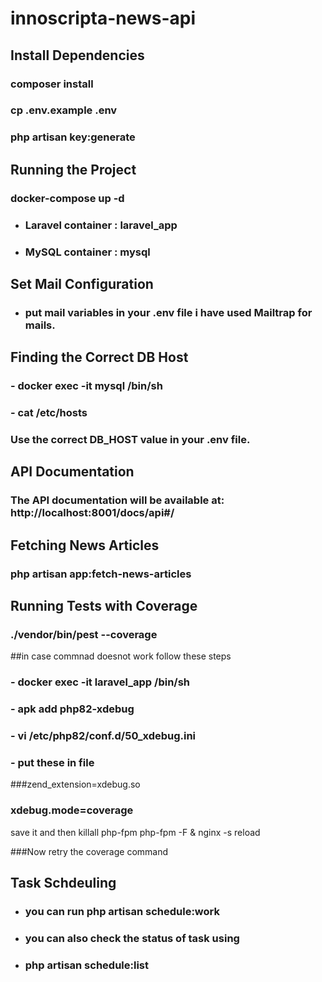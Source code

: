 # innoscripta-news-api

## Install Dependencies

### composer install
### cp .env.example .env
### php artisan key:generate

## Running the Project

### docker-compose up -d

- ### Laravel container : laravel_app
- ### MySQL container : mysql

## Set Mail Configuration

- ### put mail  variables in your .env file i have used Mailtrap for mails.


## Finding the Correct DB Host

### - docker exec -it mysql /bin/sh

### - cat /etc/hosts
### Use the correct DB_HOST value in your .env file.

## API Documentation

### The API documentation will be available at: http://localhost:8001/docs/api#/

## Fetching News Articles

### php artisan app:fetch-news-articles

## Running Tests with Coverage

### ./vendor/bin/pest --coverage

##in case commnad doesnot work follow these steps
### - docker exec -it laravel_app /bin/sh
### - apk add php82-xdebug
### - vi /etc/php82/conf.d/50_xdebug.ini
### - put these in file 
   ###zend_extension=xdebug.so
   ### xdebug.mode=coverage
   
save it and then 
killall php-fpm
php-fpm -F &
nginx -s reload

###Now retry the coverage command 

## Task Schdeuling

- ### you can run php artisan schedule:work
- ### you can also check the status of task using
- ### php artisan schedule:list
